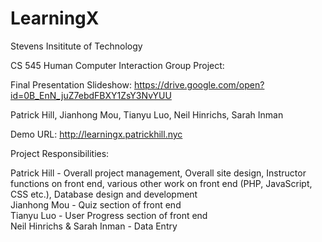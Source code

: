 # LearningX

Stevens Insititute of Technology 

CS 545 Human Computer Interaction Group Project:

Final Presentation Slideshow:  https://drive.google.com/open?id=0B_EnN_juZ7ebdFBXY1ZsY3NvYUU

Patrick Hill, Jianhong Mou, Tianyu Luo, Neil Hinrichs, Sarah Inman

Demo URL:  http://learningx.patrickhill.nyc

Project Responsibilities:

Patrick Hill -  Overall project management, Overall site design, Instructor functions on front end, various other work on front end (PHP, JavaScript, CSS etc.),
Database design and development<br>
Jianhong Mou - Quiz section of front end<br>
Tianyu Luo - User Progress section of front end<br>
Neil Hinrichs & Sarah Inman  - Data Entry
